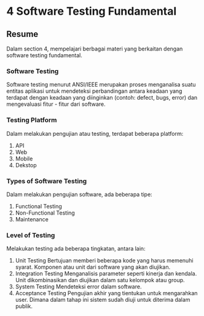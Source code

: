 # 4 Software Testing Fundamental

## Resume
Dalam section 4, mempelajari berbagai materi yang berkaitan dengan software testing fundamental.

### Software Testing
Software testing menurut ANSI/IEEE merupakan proses menganalisa suatu entitas aplikasi 
untuk mendeteksi perbandingan antara keadaan yang terdapat dengan keadaan
yang diinginkan (contoh: defect, bugs, error) dan mengevaluasi fitur - fitur dari software.

### Testing Platform
Dalam melakukan pengujian atau testing, terdapat beberapa platform:
1. API
2. Web
3. Mobile
4. Dekstop

### Types of Software Testing
Dalam melakukan pengujian software, ada beberapa tipe:
1. Functional Testing
2. Non-Functional Testing
3. Maintenance

### Level of Testing
Melakukan testing ada beberapa tingkatan, antara lain:
1. Unit Testing
Bertujuan memberi beberapa kode yang harus memenuhi syarat.
Komponen atau unit dari software yang akan diujikan.
2. Integration Testing
Menganalisis parameter seperti kinerja dan kendala.
Unit dikombinasikan dan diujikan dalam satu kelompok atau group.
3. System Testing
Mendeteksi error dalam software.
4. Acceptance Testing
Pengujian akhir yang tientukan untuk mengarahkan user.
Dimana dalam tahap ini sistem sudah diuji untuk diterima dalam publik.

